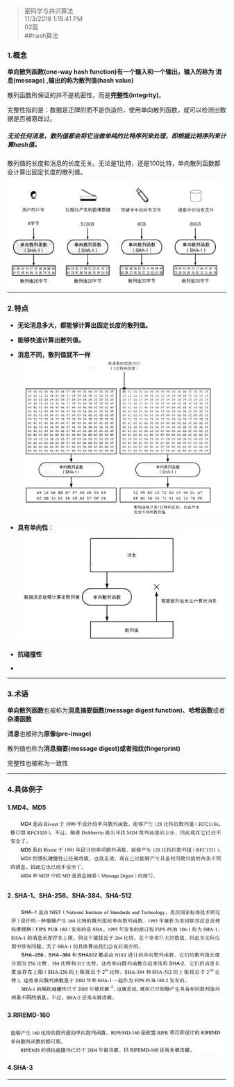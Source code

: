 
> 密码学与共识算法  
> 11/3/2018 1:15:41 PM  
> 02篇  
##hash算法

### 1.概念
**单向散列函数(one-way hash function)**有一个输入和一个输出，输入的称为 **消息(message)** ,输出的称为**散列值(hash value)**  

散列函数所保证的并不是机密性，而是**完整性(integrity)**。  

完整性指的是：数据是正牌的而不是伪造的，使用单向散列函数，就可以检测出数据是否被篡改过。  
##### 无论任何消息，散列值都会将它当做单纯的比特序列来处理，即根据比特序列来计算hash值。

散列值的长度和消息的长度无关。无论是1比特，还是100比特，单向散列函数都会计算出固定长度的散列值。

![](https://www.github.com/jixiyu/images3/raw/master/小书匠/1541302457199.jpg)  

----------

### 2.特点  

+ **无论消息多大，都能够计算出固定长度的散列值。**  

+ **能够快速计算出散列值。**  

+ **消息不同，散列值就不一样**
![](https://www.github.com/jixiyu/images3/raw/master/小书匠/1541302457110.jpg)  

+ **具有单向性**：  
![](https://www.github.com/jixiyu/images3/raw/master/小书匠/1541302457190.jpg)  

+ **抗碰撞性**  
+ 

----------


### 3.术语  

**单向散列函数**也被称为**消息摘要函数(message digest function)、哈希函数**或者**杂凑函数**  

**消息**也被称为**原像(pre-image)**

散列值也称为**消息摘要(message digest)**或者**指纹(fingerprint)**  

完整性也被称为一致性  

----------

### 4.具体例子  

#### 1.MD4、MD5  
![](https://www.github.com/jixiyu/images3/raw/master/小书匠/1541302457595.jpg)  

#### 2.  SHA-1、SHA-256、SHA-384、SHA-512
![](https://www.github.com/jixiyu/images3/raw/master/小书匠/1541302457517.jpg)  

#### 3.RIREMD-160  
![](https://www.github.com/jixiyu/images3/raw/master/小书匠/1541302456913.jpg)  
#### 4.SHA-3  

----------


